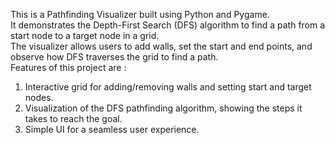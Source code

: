 This is a Pathfinding Visualizer built using Python and Pygame. <br>
It demonstrates the Depth-First Search (DFS) algorithm to find a path from a start node to a target node in a grid.<br>
The visualizer allows users to add walls, set the start and end points, and observe how DFS traverses the grid to find a path.<br>
Features of this project are : <br>
1. Interactive grid for adding/removing walls and setting start and target nodes.<br>
2. Visualization of the DFS pathfinding algorithm, showing the steps it takes to reach the goal.<br>
3. Simple UI for a seamless user experience.
